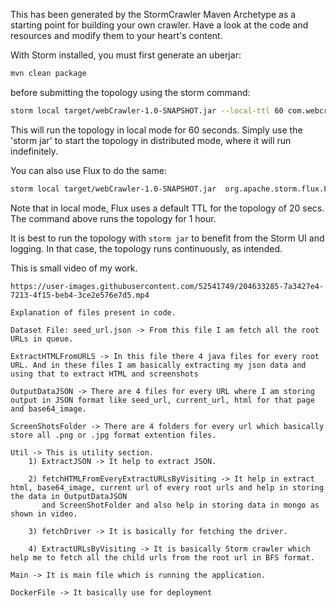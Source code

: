 This has been generated by the StormCrawler Maven Archetype as a starting point for building your own crawler.
Have a look at the code and resources and modify them to your heart's content. 

With Storm installed, you must first generate an uberjar:

``` sh
mvn clean package
```

before submitting the topology using the storm command:

``` sh
storm local target/webCrawler-1.0-SNAPSHOT.jar --local-ttl 60 com.webcrawler.crawler.CrawlTopology -- -conf crawler-conf.yaml
```

This will run the topology in local mode for 60 seconds. Simply use the 'storm jar' to start the topology in distributed mode, where it will run indefinitely.

You can also use Flux to do the same:

``` sh
storm local target/webCrawler-1.0-SNAPSHOT.jar  org.apache.storm.flux.Flux crawler.flux --local-ttl 3600
```

Note that in local mode, Flux uses a default TTL for the topology of 20 secs. The command above runs the topology for 1 hour.

It is best to run the topology with `storm jar` to benefit from the Storm UI and logging. In that case, the topology runs continuously, as intended.





This is small video of my work.

```
https://user-images.githubusercontent.com/52541749/204633285-7a3427e4-7213-4f15-beb4-3ce2e576e7d5.mp4
```







```
Explanation of files present in code. 

Dataset File: seed_url.json -> From this file I am fetch all the root URLs in queue.

ExtractHTMLFromURLS -> In this file there 4 java files for every root URL. And in these files I am basically extracting my json data and using that to extract HTML and screenshots

OutputDataJSON -> There are 4 files for every URL where I am storing output in JSON format like seed_url, current_url, html for that page and base64_image.

ScreenShotsFolder -> There are 4 folders for every url which basically store all .png or .jpg format extention files.

Util -> This is utility section.
    1) ExtractJSON -> It help to extract JSON.
    
    2) fetchHTMLFromEveryExtractURLsByVisiting -> It help in extract html, base64_image, current url of every root urls and help in storing the data in OutputDataJSON 
       and ScreenShotFolder and also help in storing data in mongo as shown in video.
       
    3) fetchDriver -> It is basically for fetching the driver.
    
    4) ExtractURLsByVisiting -> It is basically Storm crawler which help me to fetch all the child urls from the root url in BFS format.

Main -> It is main file which is running the application.

DockerFile -> It basically use for deployment
```


